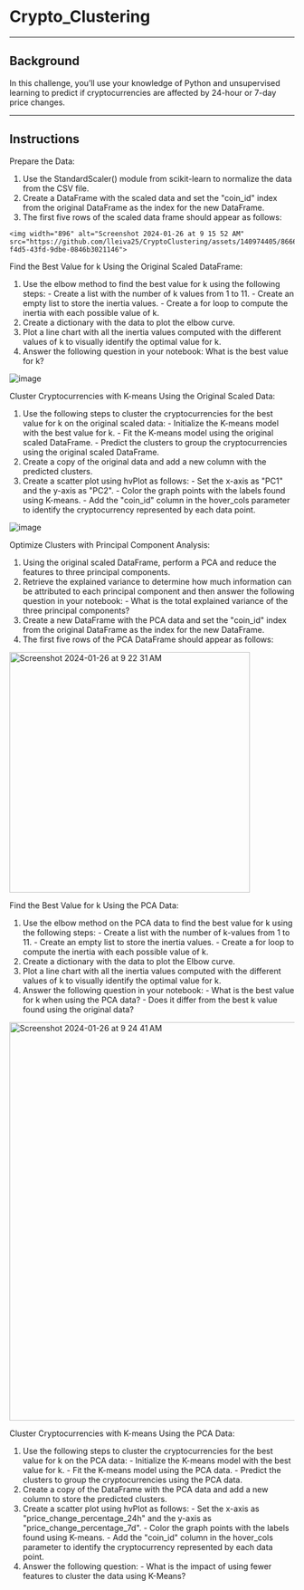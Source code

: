 #  Crypto_Clustering
---------------------------------------------------------------------------------------------
Background
---------------------------------------------------------------------------------------------
In this challenge, you’ll use your knowledge of Python and unsupervised learning to predict if cryptocurrencies are affected by 24-hour or 7-day price changes.

---------------------------------------------------------------------------------------------
Instructions
---------------------------------------------------------------------------------------------
Prepare the Data:
  1. Use the StandardScaler() module from scikit-learn to normalize the data from the CSV file.
  2. Create a DataFrame with the scaled data and set the "coin_id" index from the original DataFrame as the index for the new DataFrame.
  3. The first five rows of the scaled data frame should appear as follows:
     
    <img width="896" alt="Screenshot 2024-01-26 at 9 15 52 AM" src="https://github.com/lleiva25/CryptoClustering/assets/140974405/8666707b-f4d5-43fd-9dbe-0846b3021146">

Find the Best Value for k Using the Original Scaled DataFrame:
  1. Use the elbow method to find the best value for k using the following steps:
             - Create a list with the number of k values from 1 to 11.
             - Create an empty list to store the inertia values.
             - Create a for loop to compute the inertia with each possible value of k.
  2. Create a dictionary with the data to plot the elbow curve.
  3. Plot a line chart with all the inertia values computed with the different values of k to visually identify the optimal value for k.
  4. Answer the following question in your notebook: What is the best value for k?

![image](https://github.com/lleiva25/CryptoClustering/assets/140974405/b472f0d9-8fa5-4e98-91c5-9a91b3762c07)

Cluster Cryptocurrencies with K-means Using the Original Scaled Data:
  1. Use the following steps to cluster the cryptocurrencies for the best value for k on the original scaled data:
            - Initialize the K-means model with the best value for k.
            - Fit the K-means model using the original scaled DataFrame.
            - Predict the clusters to group the cryptocurrencies using the original scaled DataFrame.
  2. Create a copy of the original data and add a new column with the predicted clusters.
  3. Create a scatter plot using hvPlot as follows:
            - Set the x-axis as "PC1" and the y-axis as "PC2".
            - Color the graph points with the labels found using K-means.
            - Add the "coin_id" column in the hover_cols parameter to identify the cryptocurrency represented by each data point.
     
![image](https://github.com/lleiva25/CryptoClustering/assets/140974405/488fb279-c7dc-463c-ba8e-26888308dd65)

Optimize Clusters with Principal Component Analysis:
  1. Using the original scaled DataFrame, perform a PCA and reduce the features to three principal components.
  2. Retrieve the explained variance to determine how much information can be attributed to each principal component and then answer the following question in your notebook:
            - What is the total explained variance of the three principal components?
  3. Create a new DataFrame with the PCA data and set the "coin_id" index from the original DataFrame as the index for the new DataFrame.
  4. The first five rows of the PCA DataFrame should appear as follows:

<img width="425" alt="Screenshot 2024-01-26 at 9 22 31 AM" src="https://github.com/lleiva25/CryptoClustering/assets/140974405/6a2a04e4-b101-43d8-ba41-2af6492f5508">

Find the Best Value for k Using the PCA Data:
  1. Use the elbow method on the PCA data to find the best value for k using the following steps:
           - Create a list with the number of k-values from 1 to 11.
           - Create an empty list to store the inertia values.
           - Create a for loop to compute the inertia with each possible value of k.
  2. Create a dictionary with the data to plot the Elbow curve.
  3. Plot a line chart with all the inertia values computed with the different values of k to visually identify the optimal value for k.
  4. Answer the following question in your notebook:
           - What is the best value for k when using the PCA data?
           - Does it differ from the best k value found using the original data?
     
<img width="704" alt="Screenshot 2024-01-26 at 9 24 41 AM" src="https://github.com/lleiva25/CryptoClustering/assets/140974405/92ede915-f7d2-4118-b3cd-71d3f1324c7f">

Cluster Cryptocurrencies with K-means Using the PCA Data:
  1. Use the following steps to cluster the cryptocurrencies for the best value for k on the PCA data:
           - Initialize the K-means model with the best value for k.
           - Fit the K-means model using the PCA data.
           - Predict the clusters to group the cryptocurrencies using the PCA data.
  2. Create a copy of the DataFrame with the PCA data and add a new column to store the predicted clusters.
  3. Create a scatter plot using hvPlot as follows:
           - Set the x-axis as "price_change_percentage_24h" and the y-axis as "price_change_percentage_7d".
           - Color the graph points with the labels found using K-means.
           - Add the "coin_id" column in the hover_cols parameter to identify the cryptocurrency represented by each data point.
  4. Answer the following question:
           - What is the impact of using fewer features to cluster the data using K-Means?
